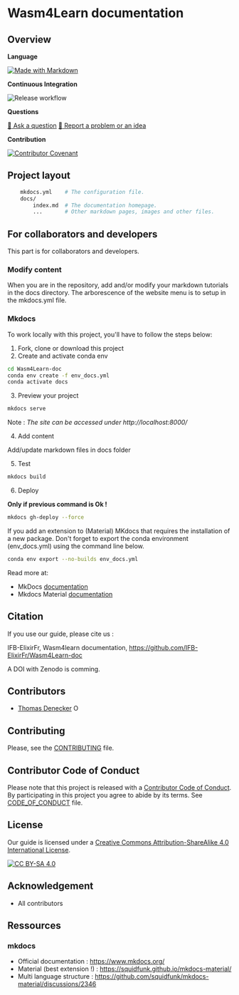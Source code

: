 # Wasm4Learn documentation

## Overview

**Language**

[![Made with Markdown](https://img.shields.io/badge/Made%20with-Markdown-blue)](https://squidfunk.github.io/mkdocs-material/)

**Continuous Integration**

![Release workflow](https://github.com/IFB-ElixirFr/Wasm4Learn-doc/actions/workflows/release.yml/badge.svg)

**Questions**

[:speech_balloon: Ask a question](https://github.com/IFB-ElixirFr/Wasm4Learn-doc/issues/new)
[:book: Report a problem or an idea](https://github.com/IFB-ElixirFr/Wasm4Learn-doc/issues/new)

**Contribution**

[![Contributor Covenant](https://img.shields.io/badge/Contributor%20Covenant-v2.0%20adopted-ff69b4.svg)](code_of_conduct.md)

## Project layout

```bash
    mkdocs.yml    # The configuration file.
    docs/
        index.md  # The documentation homepage.
        ...       # Other markdown pages, images and other files.
```

## For collaborators and developers

This part is for collaborators and developers.

### Modify content

When you are in the repository, add and/or modify your markdown tutorials in the docs directory. The arborescence of the website menu is to setup in the mkdocs.yml file.

### Mkdocs

To work locally with this project, you'll have to follow the steps below:

1. Fork, clone or download this project
2. Create and activate conda env

```bash
cd Wasm4Learn-doc
conda env create -f env_docs.yml
conda activate docs
```

3. Preview your project

```bash
mkdocs serve
```

Note : *The site can be accessed under http://localhost:8000/*

4. Add content

Add/update markdown files in docs folder

5. Test

```bash
mkdocs build
```

6. Deploy

**Only if previous command is Ok !**

```bash
mkdocs gh-deploy --force
```

If you add an extension to (Material) MKdocs that requires the installation of a new package.
Don't forget to export the conda environment (env_docs.yml) using the command line below.

```bash
conda env export --no-builds env_docs.yml
```



Read more at:

- MkDocs [documentation](https://www.mkdocs.org/)
- Mkdocs Material [documentation](https://squidfunk.github.io/mkdocs-material/)

## Citation

If you use our guide, please cite us :

IFB-ElixirFr, Wasm4learn documentation, https://github.com/IFB-ElixirFr/Wasm4Learn-doc

A DOI with Zenodo is comming.

## Contributors

* [Thomas Denecker](https://github.com/thomasdenecker) <a itemprop="sameAs" content="https://orcid.org/0000-0003-1421-7641" href="https://orcid.org/0000-0003-1421-7641" target="orcid.widget" rel="noopener noreferrer" style="vertical-align:top;"><img src="https://orcid.org/sites/default/files/images/orcid_16x16.png" style="width:1em;margin-right:.5em;" alt="ORCID iD icon"></a>


## Contributing
Please, see the [CONTRIBUTING](CONTRIBUTING.md) file.

## Contributor Code of Conduct
Please note that this project is released with a [Contributor Code of Conduct](https://www.contributor-covenant.org/). By participating in this project you agree to abide by its terms. See [CODE_OF_CONDUCT](code_of_conduct.md) file.

## License

Our guide is licensed under a [Creative Commons Attribution-ShareAlike 4.0 International License](https://creativecommons.org/licenses/by-sa/4.0/legalcode).

[![CC BY-SA 4.0][cc-by-sa-image]][cc-by-sa]

[cc-by-sa]: http://creativecommons.org/licenses/by-sa/4.0/
[cc-by-sa-image]: https://licensebuttons.net/l/by-sa/4.0/88x31.png
[cc-by-sa-shield]: https://img.shields.io/badge/License-CC%20BY--SA%204.0-lightgrey.svg

## Acknowledgement

- All contributors

## Ressources

### mkdocs

- Official documentation : https://www.mkdocs.org/
- Material (best extension !) : https://squidfunk.github.io/mkdocs-material/
- Multi language structure : https://github.com/squidfunk/mkdocs-material/discussions/2346

